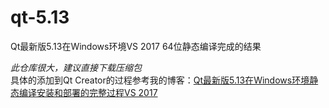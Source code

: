 # qt-5.13
Qt最新版5.13在Windows环境VS 2017 64位静态编译完成的结果     

*此仓库很大，建议直接下载压缩包*           
具体的添加到Qt Creator的过程参考我的博客：[Qt最新版5.13在Windows环境静态编译安装和部署的完整过程VS 2017](https://blog.csdn.net/zhangpeterx/article/details/91952129#4Qt_Creator_108)             
